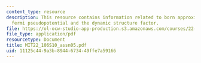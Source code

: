 ```yaml
---
content_type: resource
description: This resource contains information related to born approximation, the
  fermi pseudopotential and the dynamic structure factor.
file: https://ol-ocw-studio-app-production.s3.amazonaws.com/courses/22-106-neutron-interactions-and-applications-spring-2010/11125c449a3b8944673449ffe7a59166_MIT22_106S10_assn05.pdf
file_type: application/pdf
resourcetype: Document
title: MIT22_106S10_assn05.pdf
uid: 11125c44-9a3b-8944-6734-49ffe7a59166
---
```

